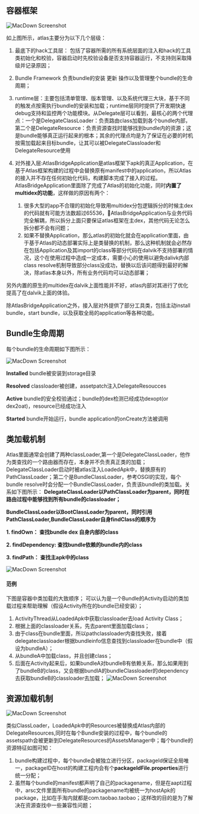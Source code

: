## 容器框架

>
![MacDown Screenshot](Project_architectured_img/runtime_struct.png)

如上图所示，atlas主要分为以下几个层级：

1. 最底下的hack工具层：
   包括了容器所需的所有系统层面的注入和hack的工具类初始化和校验，容器启动时先校验设备是否支持容器运行，不支持则采取降级并记录原因； 

2. Bundle Framework 负责bundle的安装 更新 操作以及管理整个bundle的生命周期；

3. runtime层：主要包括清单管理、版本管理、以及系统代理三大块，基于不同的触发点按需执行bundle的安装和加载；runtime层同时提供了开发期快速debug支持和监控两个功能模块。从Delegate层可以看到，最核心的两个代理点：一个是DelegateClassLoader：负责路由class加载到各个bundle内部，第二个是DelegateResource：负责资源查找时能够找到bundle内的资源；这是bundle能够真正运行起来的根本；其余的代理点均是为了保证在必要的时机按需加载起来目标bundle，让其可以被DelegateClassloader和DelegateResource使用

4. 对外接入层:AtlasBridgeApplication是atlas框架下apk的真正Application，在基于Atlas框架构建的过程中会替换原有manifest中的application，所以Atlas的接入并不存在任何初始化代码，构建脚本完成了接入的过程。AtlasBridgeApplication里面除了完成了Atlas的初始化功能，同时**内置了multidex的功能**，这样做的原因有两个：
   1. 很多大型的app不合理的初始化导致用multidex分包逻辑拆分的时候主dex的代码就有可能方法数超过65536，AtlasBridgeApplication与业务代码完全解耦，所以拆分上面只要保证atlas框架在主dex，其他代码无论怎么拆分都不会有问题；
   2. 如果不替换Application，那么atlas的初始化就会在application里面，由于基于Atlas的动态部署实际上是类替换的机制，那么这种机制就会必然存在包括Application及其import的class等部分代码在dalvik不支持部署的情况，这个在使用过程中造成一定成本，需要小心的使用以避免dalivk内部class resolve机制导致部分class没成功，替换以后该问题得到最好的解决，除atlas本身以外，所有业务代码均可以动态部署；
   
另外内置的原生的multidex在dalvik上面性能并不好，atlas内部对其进行了优化提高了在dalvik上面的体验。

除AtlasBridgeApplication之外，接入层对外提供了部分工具类，包括主动install bundle，start bundle，以及获取全局的application等各种功能。

## Bundle生命周期
每个bundle的生命周期如下图所示：
>
![MacDown Screenshot](Project_architectured_img/bundle_cycle.png)

**Installed**	bundle被安装到storage目录

**Resolved**  classloader被创建，assetpatch注入DelegateResoucces

**Active**     bundle的安全校验通过；bundle的dex检测已经成功dexopt(or dex2oat)，resource已经成功注入

**Started**  bundle开始运行，bundle application的onCreate方法被调用


##  类加载机制

Atlas里面通常会创建了两种classLoader,第一个是DelegateClassLoader，他作为类查找的一个路由器而存在，本身并不负责真正类的加载；DelegateClassLoader启动时被atlas注入LoadedApk中，替换原有的PathClassLoader；第二个是BundleClassLoader，参考OSGI的实现，每个bundle resolve时会分配一个BundleClassLoader，负责该bundle的类加载。关系如下图所示：
**DelegateClassLoader以PathClassLoader为parent，同时在路由过程中能够找到所有bundle的classloader；**

**BundleClassLoader以BootClassLoader为parent，同时引用PathClassLoader,BundleClassLoader自身findClass的顺序为**
  
  **1. findOwn： 查找bundle dex 自身内部的class**
  
  **2. findDependency: 查找bundle依赖的bundle内的class**
  
  **3. findPath： 查找主apk中的class**

>
![MacDown Screenshot](Project_architectured_img/classloader.png)

#### 范例
下图是容器中类加载的大致顺序；
可以认为是一个Bundle的Activity启动的类加载过程来帮助理解（假设Activity所在的bundle已经安装）；

1. ActivityThread从LoadedApk中获取classloader去load Activity Class；
2. 根据上面的classloader关系，先去parent里面加载class；
3. 由于class在bundle里面，所以pathclassloader内查找失败，接着delegateclassloader根据bundleinfo信息查找到classloader在bundle中（假设为bundleA）；
4. 从bundleA中加载class，并且创建class；
5. 后面在Activity起来后，如果bundleA对bundleB有依赖关系，那么如果用到了bundleB的class，又会根据bundlA的bundleClassloader的dependency去获取bundleB的classloader去加载；
![MacDown Screenshot](Project_architectured_img/class_find.png)

##  资源加载机制
>
![MacDown Screenshot](Project_architectured_img/resources.png)

类似ClassLoader，LoadedApk中的Resources被替换成Atlas内部的DelegateResources,同时在每个Bundle安装的过程中，每个bundle的assetspath会被更新到DelegateResources的AssetsManager中；每个bundle的资源特征如图可知：

1. bundle构建过程中，每个bundle会被独立进行分区，packageId保证全局唯一，packageID在host的构建工程内会有个**packageIdFile.properties**进行统一分配；
2. 虽然每个bundle的manifest都声明了自己的packagename，但是在aapt过程中，arsc文件里面所有bundle的packagename均被统一为hostApk的package，比如在手淘内就都是com.taobao.taobao；这样改的目的是为了解决在资源查找中一些兼容性问题； 
